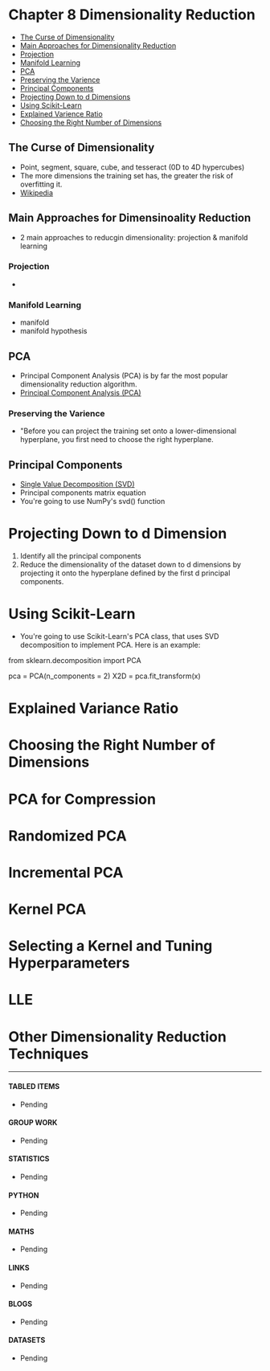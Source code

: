 # Chapter 8 Dimensionality Reduction

- [The Curse of Dimensionality](#the-curse-of-dimensionality)
- [Main Approaches for Dimensionality Reduction](#main-approaches-for-dimensionality-reduction)
- [Projection](#projection)
- [Manifold Learning](#manifold-learning)
- [PCA](#PCA)
- [Preserving the Varience](#preserving-the-varience)
- [Principal Components](#principal-components)
- [Projecting Down to d Dimensions](#projecting-down-to-d-dimensional)
- [Using Scikit-Learn](#using-scikit-learn)
- [Explained Varience Ratio](#explained-varience-ratio)
- [Choosing the Right Number of Dimensions](#choosing-the-right-number-of-dimensions)

## The Curse of Dimensionality
- Point, segment, square, cube, and tesseract (0D to 4D hypercubes)
- The more dimensions the training set has, the greater the risk of overfitting it.
- [Wikipedia](https://en.wikipedia.org/wiki/Curse_of_dimensionality)

## Main Approaches for Dimensinoality Reduction
- 2 main approaches to reducgin dimensionality: projection & manifold learning

### Projection
- 

### Manifold Learning
- manifold
- manifold hypothesis

## PCA
- Principal Component Analysis (PCA) is by far the most popular dimensionality reduction algorithm. 
- [Principal Component Analysis (PCA)](https://en.wikipedia.org/wiki/Principal_component_analysis)

### Preserving the Varience
- "Before you can project the training set onto a lower-dimensional hyperplane, you first need to choose the right hyperplane. 

## Principal Components
- [Single Value Decomposition (SVD)](https://en.wikipedia.org/wiki/Singular_value_decomposition)
- Principal components matrix equation
- You're going to use NumPy's svd() function

# Projecting Down to d Dimension
1) Identify all the principal components
2) Reduce the dimensionality of the dataset down to d dimensions by projecting it onto the hyperplane defined by the first d principal components. 

# Using Scikit-Learn
- You're going to use Scikit-Learn's PCA class, that uses SVD decomposition to implement PCA. Here is an example: 

from sklearn.decomposition import PCA

pca = PCA(n_components = 2)
X2D = pca.fit_transform(x)

# Explained Variance Ratio



# Choosing the Right Number of Dimensions

# PCA for Compression

# Randomized PCA

# Incremental PCA

# Kernel PCA

# Selecting a Kernel and Tuning Hyperparameters

# LLE

# Other Dimensionality Reduction Techniques


___

#### TABLED ITEMS
- Pending

#### GROUP WORK
- Pending

#### STATISTICS
- Pending

#### PYTHON
- Pending

#### MATHS
- Pending

#### LINKS
- Pending

#### BLOGS
- Pending

#### DATASETS
- Pending
